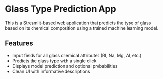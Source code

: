 # Glass Type Prediction App

This is a Streamlit-based web application that predicts the type of glass based on its chemical composition using a trained machine learning model.

## Features

- Input fields for all glass chemical attributes (RI, Na, Mg, Al, etc.)
- Predicts the glass type with a single click
- Displays model prediction and optional probabilities
- Clean UI with informative descriptions
